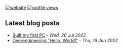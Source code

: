 [![website](https://img.shields.io/badge/p--v.pages.dev-grey?logo=rss)](https://p-v.pages.dev)
[![profile views](https://komarev.com/ghpvc/?username=priyavrat-misra)](https://www.youtube.com/watch?v=dQw4w9WgXcQ)
## Latest blog posts

- [Built my first PC](https://p-v.pages.dev/blog/first-pc-build-journey/) - *Wed, 20 Jul 2022*
- [Overengineering "Hello, World!"](https://p-v.pages.dev/blog/hello-world/) - *Thu, 16 Jun 2022*


